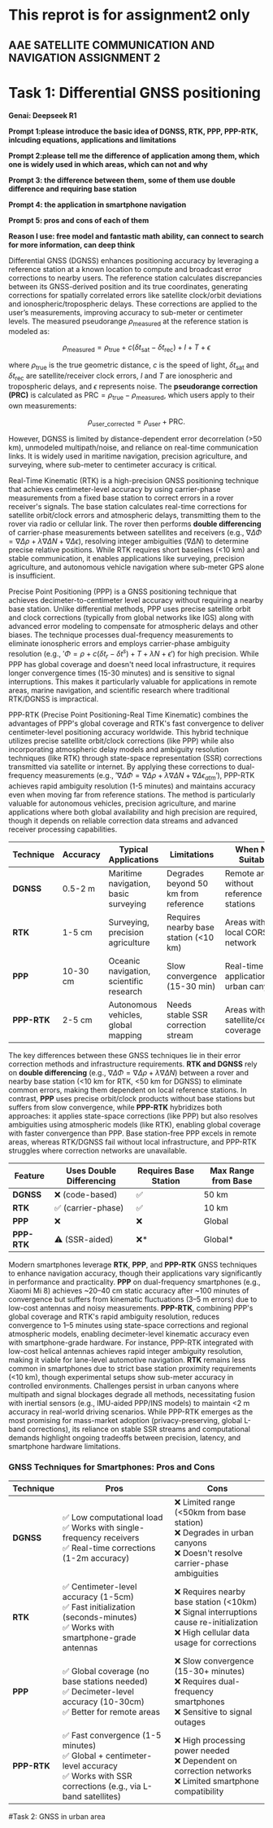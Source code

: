 # This reprot is for assignment2 only 

##  AAE SATELLITE COMMUNICATION AND NAVIGATION ASSIGNMENT 2

# Task 1: Differential GNSS positioning

**Genai: Deepseek R1**

**Prompt 1:please introduce the basic idea of DGNSS, RTK, PPP, PPP-RTK, inlcuding equations, applications and limitations**

**Prompt 2:please tell me the difference of application among them, which one is widely used in which areas, which can not and why**

**Prompt 3: the difference between them, some of them use double difference and requiring base station**

**Prompt 4: the application in smartphone navigation**

**Prompt 5: pros and cons of each of them**

**Reason I use: free model and fantastic math ability, can connect to search for more information, can deep think**

Differential GNSS (DGNSS) enhances positioning accuracy by leveraging a reference station at a known location to compute and broadcast error corrections to nearby users. The reference station calculates discrepancies between its GNSS-derived position and its true coordinates, generating corrections for spatially correlated errors like satellite clock/orbit deviations and ionospheric/tropospheric delays. These corrections are applied to the user’s measurements, improving accuracy to sub-meter or centimeter levels. The measured pseudorange $` \rho_{\text{measured}} `$ at the reference station is modeled as:  

```math
 \rho_{\text{measured}} = \rho_{\text{true}} + c(\delta t_{\text{sat}} - \delta t_{\text{rec}}) + I + T + \epsilon  
```

where $` \rho_{\text{true}} `$ is the true geometric distance, $` c `$ is the speed of light, $` \delta t_{\text{sat}} `$ and $` \delta t_{\text{rec}} `$ are satellite/receiver clock errors, $` I `$ and $` T `$ are ionospheric and tropospheric delays, and $` \epsilon `$ represents noise. The **pseudorange correction (PRC)** is calculated as $` \text{PRC} = \rho_{\text{true}} - \rho_{\text{measured}} `$, which users apply to their own measurements:  

```math
\rho_{\text{user\_corrected}} = \rho_{\text{user}} + \text{PRC}.  
``` 
However, DGNSS is limited by distance-dependent error decorrelation (>50 km), unmodeled multipath/noise, and reliance on real-time communication links. It is widely used in maritime navigation, precision agriculture, and surveying, where sub-meter to centimeter accuracy is critical.  

Real-Time Kinematic (RTK) is a high-precision GNSS positioning technique that achieves centimeter-level accuracy by using carrier-phase measurements from a fixed base station to correct errors in a rover receiver's signals. The base station calculates real-time corrections for satellite orbit/clock errors and atmospheric delays, transmitting them to the rover via radio or cellular link. The rover then performs **double differencing** of carrier-phase measurements between satellites and receivers (e.g., $`\nabla\Delta\Phi = \nabla\Delta\rho + \lambda\nabla\Delta N + \nabla\Delta\epsilon`$), resolving integer ambiguities ($`\nabla\Delta N`$) to determine precise relative positions. While RTK requires short baselines (<10 km) and stable communication, it enables applications like surveying, precision agriculture, and autonomous vehicle navigation where sub-meter GPS alone is insufficient.

Precise Point Positioning (PPP) is a GNSS positioning technique that achieves decimeter-to-centimeter level accuracy without requiring a nearby base station. Unlike differential methods, PPP uses precise satellite orbit and clock corrections (typically from global networks like IGS) along with advanced error modeling to compensate for atmospheric delays and other biases. The technique processes dual-frequency measurements to eliminate ionospheric errors and employs carrier-phase ambiguity resolution (e.g., $'\Phi = \rho + c(\delta t_r - \delta t^s) + T + \lambda N + \epsilon'$) for high precision. While PPP has global coverage and doesn't need local infrastructure, it requires longer convergence times (15-30 minutes) and is sensitive to signal interruptions. This makes it particularly valuable for applications in remote areas, marine navigation, and scientific research where traditional RTK/DGNSS is impractical.

PPP-RTK (Precise Point Positioning-Real Time Kinematic) combines the advantages of PPP's global coverage and RTK's fast convergence to deliver centimeter-level positioning accuracy worldwide. This hybrid technique utilizes precise satellite orbit/clock corrections (like PPP) while also incorporating atmospheric delay models and ambiguity resolution techniques (like RTK) through state-space representation (SSR) corrections transmitted via satellite or internet. By applying these corrections to dual-frequency measurements (e.g., $'\nabla\Delta\Phi = \nabla\Delta\rho + \lambda\nabla\Delta N + \nabla\Delta\epsilon_{atm}'$), PPP-RTK achieves rapid ambiguity resolution (1-5 minutes) and maintains accuracy even when moving far from reference stations. The method is particularly valuable for autonomous vehicles, precision agriculture, and marine applications where both global availability and high precision are required, though it depends on reliable correction data streams and advanced receiver processing capabilities.

| Technique | Accuracy  | Typical Applications                  | Limitations                          | When Not Suitable                     |
|-----------|-----------|---------------------------------------|--------------------------------------|---------------------------------------|
| **DGNSS** | 0.5-2 m   | Maritime navigation, basic surveying  | Degrades beyond 50 km from reference | Remote areas without reference stations |
| **RTK**   | 1-5 cm    | Surveying, precision agriculture      | Requires nearby base station (<10 km)| Areas without local CORS network       |
| **PPP**   | 10-30 cm  | Oceanic navigation, scientific research | Slow convergence (15-30 min)        | Real-time applications, urban canyons  |
| **PPP-RTK** | 2-5 cm | Autonomous vehicles, global mapping   | Needs stable SSR correction stream   | Areas without satellite/cellular coverage |

The key differences between these GNSS techniques lie in their error correction methods and infrastructure requirements. **RTK and DGNSS** rely on **double differencing** (e.g., $`\nabla\Delta\Phi = \nabla\Delta\rho + \lambda\nabla\Delta N`$) between a rover and nearby base station (<10 km for RTK, <50 km for DGNSS) to eliminate common errors, making them dependent on local reference stations. In contrast, **PPP** uses precise orbit/clock products without base stations but suffers from slow convergence, while **PPP-RTK** hybridizes both approaches: it applies state-space corrections (like PPP) but also resolves ambiguities using atmospheric models (like RTK), enabling global coverage with faster convergence than PPP. Base station-free PPP excels in remote areas, whereas RTK/DGNSS fail without local infrastructure, and PPP-RTK struggles where correction networks are unavailable.

| Feature       | Uses Double Differencing | Requires Base Station | Max Range from Base |
|---------------|--------------------------|-----------------------|---------------------|
| **DGNSS**     | ❌ (code-based)          | ✅                    | 50 km               |
| **RTK**       | ✅ (carrier-phase)       | ✅                    | 10 km               |
| **PPP**       | ❌                       | ❌                    | Global              |
| **PPP-RTK**   | ⚠️ (SSR-aided)          | ❌*                   | Global*             |

Modern smartphones leverage **RTK**, **PPP**, and **PPP-RTK** GNSS techniques to enhance navigation accuracy, though their applications vary significantly in performance and practicality. **PPP** on dual-frequency smartphones (e.g., Xiaomi Mi 8) achieves ~20–40 cm static accuracy after ~100 minutes of convergence but suffers from kinematic fluctuations (3–5 m errors) due to low-cost antennas and noisy measurements. **PPP-RTK**, combining PPP's global coverage and RTK's rapid ambiguity resolution, reduces convergence to 1–5 minutes using state-space corrections and regional atmospheric models, enabling decimeter-level kinematic accuracy even with smartphone-grade hardware. For instance, PPP-RTK integrated with low-cost helical antennas achieves rapid integer ambiguity resolution, making it viable for lane-level automotive navigation. **RTK** remains less common in smartphones due to strict base station proximity requirements (<10 km), though experimental setups show sub-meter accuracy in controlled environments. Challenges persist in urban canyons where multipath and signal blockages degrade all methods, necessitating fusion with inertial sensors (e.g., IMU-aided PPP/INS models) to maintain <2 m accuracy in real-world driving scenarios. While PPP-RTK emerges as the most promising for mass-market adoption (privacy-preserving, global L-band corrections), its reliance on stable SSR streams and computational demands highlight ongoing tradeoffs between precision, latency, and smartphone hardware limitations.

### **GNSS Techniques for Smartphones: Pros and Cons**

| Technique | Pros | Cons |
|-----------|------|------|
| **DGNSS** | ✅ Low computational load<br>✅ Works with single-frequency receivers<br>✅ Real-time corrections (1-2m accuracy) | ❌ Limited range (<50km from base station)<br>❌ Degrades in urban canyons<br>❌ Doesn't resolve carrier-phase ambiguities |
| **RTK** | ✅ Centimeter-level accuracy (1-5cm)<br>✅ Fast initialization (seconds-minutes)<br>✅ Works with smartphone-grade antennas | ❌ Requires nearby base station (<10km)<br>❌ Signal interruptions cause re-initialization<br>❌ High cellular data usage for corrections |
| **PPP** | ✅ Global coverage (no base stations needed)<br>✅ Decimeter-level accuracy (10-30cm)<br>✅ Better for remote areas | ❌ Slow convergence (15-30+ minutes)<br>❌ Requires dual-frequency smartphones<br>❌ Sensitive to signal outages |
| **PPP-RTK** | ✅ Fast convergence (1-5 minutes)<br>✅ Global + centimeter-level accuracy<br>✅ Works with SSR corrections (e.g., via L-band satellites) | ❌ High processing power needed<br>❌ Dependent on correction networks<br>❌ Limited smartphone compatibility |

#Task 2: GNSS in urban area
